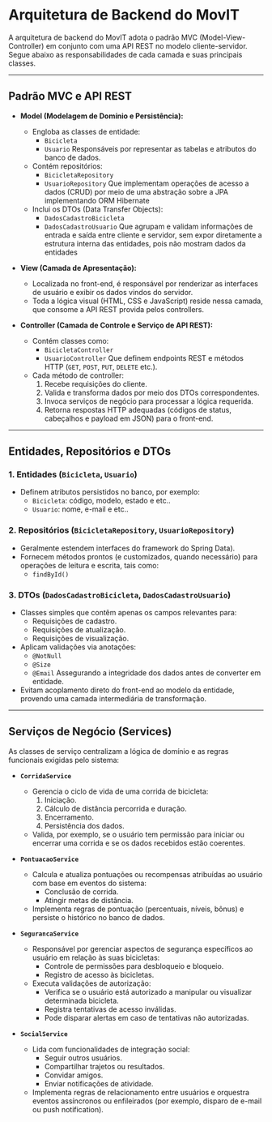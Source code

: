 # Arquitetura de Backend do MovIT

A arquitetura de backend do MovIT adota o padrão MVC (Model-View-Controller) em conjunto com uma API REST no modelo cliente-servidor. Segue abaixo as responsabilidades de cada camada e suas principais classes.

---

## Padrão MVC e API REST

- **Model (Modelagem de Domínio e Persistência):**
  - Engloba as classes de entidade:
    - `Bicicleta`
    - `Usuario`
    Responsáveis por representar as tabelas e atributos do banco de dados.
  - Contém repositórios:
    - `BicicletaRepository`
    - `UsuarioRepository`
    Que implementam operações de acesso a dados (CRUD) por meio de uma abstração sobre a JPA implementando ORM Hibernate
  - Inclui os DTOs (Data Transfer Objects):
    - `DadosCadastroBicicleta`
    - `DadosCadastroUsuario`
    Que agrupam e validam informações de entrada e saída entre cliente e servidor, sem expor diretamente a estrutura interna das entidades, pois não mostram dados da entidades

- **View (Camada de Apresentação):**
  - Localizada no front-end, é responsável por renderizar as interfaces de usuário e exibir os dados vindos do servidor.
  - Toda a lógica visual (HTML, CSS e JavaScript) reside nessa camada, que consome a API REST provida pelos controllers.

- **Controller (Camada de Controle e Serviço de API REST):**
  - Contém classes como:
    - `BicicletaController`
    - `UsuarioController`
    Que definem endpoints REST e métodos HTTP (`GET`, `POST`, `PUT`, `DELETE` etc.).
  - Cada método de controller:
    1. Recebe requisições do cliente.  
    2. Valida e transforma dados por meio dos DTOs correspondentes.  
    3. Invoca serviços de negócio para processar a lógica requerida.  
    4. Retorna respostas HTTP adequadas (códigos de status, cabeçalhos e payload em JSON) para o front-end.

---

## Entidades, Repositórios e DTOs

### 1. Entidades (`Bicicleta`, `Usuario`)
- Definem atributos persistidos no banco, por exemplo:
  - `Bicicleta`: código, modelo, estado e etc..
  - `Usuario`: nome, e-mail e etc..

### 2. Repositórios (`BicicletaRepository`, `UsuarioRepository`)
- Geralmente estendem interfaces do framework do Spring Data).
- Fornecem métodos prontos (e customizados, quando necessário) para operações de leitura e escrita, tais como:
  - `findById()`

### 3. DTOs (`DadosCadastroBicicleta`, `DadosCadastroUsuario`)
- Classes simples que contêm apenas os campos relevantes para:
  - Requisições de cadastro.
  - Requisições de atualização.
  - Requisições de visualização.
- Aplicam validações via anotações:
  - `@NotNull`
  - `@Size`
  - `@Email`
  Assegurando a integridade dos dados antes de converter em entidade.
- Evitam acoplamento direto do front-end ao modelo da entidade, provendo uma camada intermediária de transformação.

---

## Serviços de Negócio (Services)

As classes de serviço centralizam a lógica de domínio e as regras funcionais exigidas pelo sistema:

- **`CorridaService`**
  - Gerencia o ciclo de vida de uma corrida de bicicleta:
    1. Iniciação.
    2. Cálculo de distância percorrida e duração.
    3. Encerramento.
    4. Persistência dos dados.
  - Valida, por exemplo, se o usuário tem permissão para iniciar ou encerrar uma corrida e se os dados recebidos estão coerentes.

- **`PontuacaoService`**
  - Calcula e atualiza pontuações ou recompensas atribuídas ao usuário com base em eventos do sistema:
    - Conclusão de corrida.
    - Atingir metas de distância.
  - Implementa regras de pontuação (percentuais, níveis, bônus) e persiste o histórico no banco de dados.

- **`SegurancaService`**
  - Responsável por gerenciar aspectos de segurança específicos ao usuário em relação às suas bicicletas:
    - Controle de permissões para desbloqueio e bloqueio.
    - Registro de acesso às bicicletas.
  - Executa validações de autorização:
    - Verifica se o usuário está autorizado a manipular ou visualizar determinada bicicleta.
    - Registra tentativas de acesso inválidas.
    - Pode disparar alertas em caso de tentativas não autorizadas.

- **`SocialService`**
  - Lida com funcionalidades de integração social:
    - Seguir outros usuários.
    - Compartilhar trajetos ou resultados.
    - Convidar amigos.
    - Enviar notificações de atividade.
  - Implementa regras de relacionamento entre usuários e orquestra eventos assíncronos ou enfileirados (por exemplo, disparo de e-mail ou push notification).
